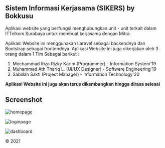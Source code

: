 ## Sistem Informasi Kerjasama (SIKERS) by Bokkusu

Aplikasi website yang berfungsi menghubungkan unit - unit terkait dalam ITTelkom Surabaya untuk membuat kerjasama dengan Mitra.

Aplikasi Website ini menggunakan Laravel sebagai backendnya dan Bootstrap sebagai frontendnya. Aplikasi Website ini juga dikerjakan oleh 3 orang dalam 1 Tim Sebagai berikut :

1. Mochammad Ihza Rizky Karim (Programmer) - Information System'19
2. Muhammad Ath Thariq L. (UI/UX Designer) - Software Engineering'19
3. Sabillah Sakti (Project Manager) - Information Technology'20

**Aplikasi Website ini juga akan terus dikembangkan hingga dirasa selesai**

## Screenshot

![homepage]("https://github.com/ihzarizkyk/bokkusu/blob/main/screenshoot/homepage.png")


![loginpage]("https://github.com/ihzarizkyk/bokkusu/blob/main/screenshoot/login.png")


![dashboard]("https://github.com/ihzarizkyk/bokkusu/blob/main/screenshoot/dashboard.png")

&copy; 2021